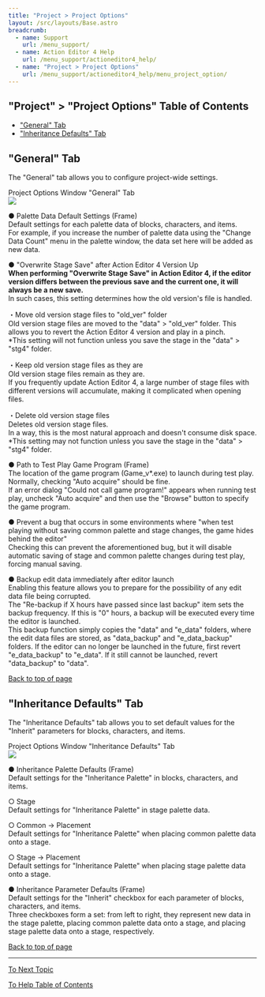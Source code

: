 ```yaml
---
title: "Project > Project Options"
layout: /src/layouts/Base.astro
breadcrumb:
  - name: Support
    url: /menu_support/
  - name: Action Editor 4 Help
    url: /menu_support/actioneditor4_help/
  - name: "Project > Project Options"
    url: /menu_support/actioneditor4_help/menu_project_option/
---
```


<a name="TOP"></a>

## "Project" > "Project Options" Table of Contents

- ["General" Tab](#ZENPAN)
- ["Inheritance Defaults" Tab](#KEISHOU)

<a name="ZENPAN"></a>

## "General" Tab

The "General" tab allows you to configure project-wide settings.  
  
Project Options Window "General" Tab  
![](/menu_support/actioneditor4_help/menu_project_option/ProjectOption1.jpg)  
  
● Palette Data Default Settings (Frame)  
Default settings for each palette data of blocks, characters, and items.  
For example, if you increase the number of palette data using the "Change Data Count" menu in the palette window, the data set here will be added as new data.  
  
● "Overwrite Stage Save" after Action Editor 4 Version Up  
**When performing "Overwrite Stage Save" in Action Editor 4, if the editor version differs between the previous save and the current one, it will always be a new save.**  
In such cases, this setting determines how the old version's file is handled.  
  
・Move old version stage files to "old_ver" folder  
Old version stage files are moved to the "data" > "old_ver" folder. This allows you to revert the Action Editor 4 version and play in a pinch.  
*This setting will not function unless you save the stage in the "data" > "stg4" folder.  
  
・Keep old version stage files as they are  
Old version stage files remain as they are.  
If you frequently update Action Editor 4, a large number of stage files with different versions will accumulate, making it complicated when opening files.  
  
・Delete old version stage files  
Deletes old version stage files.  
In a way, this is the most natural approach and doesn't consume disk space.  
*This setting may not function unless you save the stage in the "data" > "stg4" folder.  
  
● Path to Test Play Game Program (Frame)  
The location of the game program (Game_v*.exe) to launch during test play.  
Normally, checking "Auto acquire" should be fine.  
If an error dialog "Could not call game program!" appears when running test play, uncheck "Auto acquire" and then use the "Browse" button to specify the game program.  
  
● Prevent a bug that occurs in some environments where "when test playing without saving common palette and stage changes, the game hides behind the editor"  
Checking this can prevent the aforementioned bug, but it will disable automatic saving of stage and common palette changes during test play, forcing manual saving.  
  
● Backup edit data immediately after editor launch  
Enabling this feature allows you to prepare for the possibility of any edit data file being corrupted.  
The "Re-backup if X hours have passed since last backup" item sets the backup frequency. If this is "0" hours, a backup will be executed every time the editor is launched.  
This backup function simply copies the "data" and "e_data" folders, where the edit data files are stored, as "data_backup" and "e_data_backup" folders. If the editor can no longer be launched in the future, first revert "e_data_backup" to "e_data". If it still cannot be launched, revert "data_backup" to "data".  

[Back to top of page](#TOP)

<a name="KEISHOU"></a>

## "Inheritance Defaults" Tab

The "Inheritance Defaults" tab allows you to set default values for the "Inherit" parameters for blocks, characters, and items.  
  
Project Options Window "Inheritance Defaults" Tab  
![](/menu_support/actioneditor4_help/menu_project_option/ProjectOption2.jpg)  
  
● Inheritance Palette Defaults (Frame)  
Default settings for the "Inheritance Palette" in blocks, characters, and items.  
  
○ Stage  
Default settings for "Inheritance Palette" in stage palette data.  
  
○ Common → Placement  
Default settings for "Inheritance Palette" when placing common palette data onto a stage.  
  
○ Stage → Placement  
Default settings for "Inheritance Palette" when placing stage palette data onto a stage.  
  
● Inheritance Parameter Defaults (Frame)  
Default settings for the "Inherit" checkbox for each parameter of blocks, characters, and items.  
Three checkboxes form a set: from left to right, they represent new data in the stage palette, placing common palette data onto a stage, and placing stage palette data onto a stage, respectively.  

[Back to top of page](#TOP)

---

  

[To Next Topic](/en/menu_support/actioneditor4_help/menu_others_bmpconvert/)

[To Help Table of Contents](/en/menu_support/actioneditor4_help/)